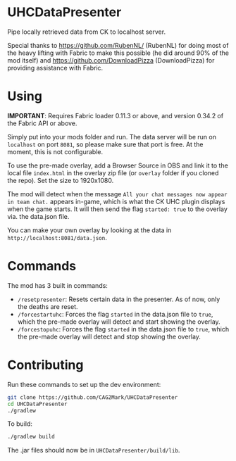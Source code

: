 # UHCDataPresenter
Pipe locally retrieved data from CK to localhost server.

Special thanks to https://github.com/RubenNL/ (RubenNL) for doing most of the heavy lifting with Fabric to make this possible (he did around 90% of the mod itself) and https://github.com/DownloadPizza (DownloadPizza) for providing assistance with Fabric.
 
# Using
**IMPORTANT**: Requires Fabric loader 0.11.3 or above, and version 0.34.2 of the Fabric API or above.
 
Simply put into your mods folder and run. The data server will be run on `localhost` on port `8081`, so please make sure that port is free. At the moment, this is not configurable.
 
To use the pre-made overlay, add a Browser Source in OBS and link it to the local file `index.html` in the overlay zip file (or `overlay` folder if you cloned the repo). Set the size to 1920x1080.

The mod will detect when the message `All your chat messages now appear in team chat.` appears in-game, which is what the CK UHC plugin displays when the game starts. It will then send the flag `started: true` to the overlay via. the data.json file.

You can make your own overlay by looking at the data in `http://localhost:8081/data.json`.

# Commands
The mod has 3 built in commands:
* `/resetpresenter`: Resets certain data in the presenter. As of now, only the deaths are reset.
* `/forcestartuhc`: Forces the flag `started` in the data.json file to `true`, which the pre-made overlay will detect and start showing the overlay.
* `/forcestopuhc`: Forces the flag `started` in the data.json file to `true`, which the pre-made overlay will detect and stop showing the overlay.

# Contributing

Run these commands to set up the dev environment:
```bash
git clone https://github.com/CAG2Mark/UHCDataPresenter
cd UHCDataPresenter
./gradlew
````

To build:
```bash
./gradlew build
```
The .jar files should now be in `UHCDataPresenter/build/lib`.
